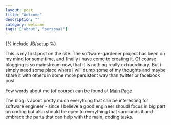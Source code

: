 ```yaml
---
layout: post
title: "Welcome"
description: ""
category: welcome
tags: ["about", "personal"]
---
```

{% include JB/setup %}


This is my first post on the site. The software-gardener project has been on my mind for some time, and finally
i have come to creating it. Of course blogging is so mainstream now, that it is nothing really extraordinary.
But i simply need some place where I will dump some of my thoughts and maybe share it with others in some more
persistent way than twitter or facebook post.

Few words about me (of course) can be found at [Main Page]({{BASE_PATH}}/)

The blog is about pretty much everything that can be interesting for software engineer - since I believe a good 
engineer shoudl focus in big part on coding but also should be open to everything that surrounds it and embrace the 
parts that can help with the main, coding tasks.
